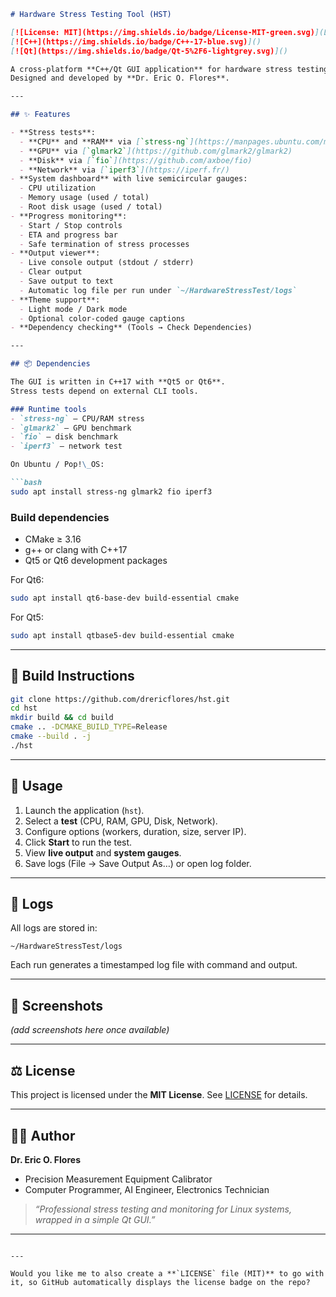 ````markdown
# Hardware Stress Testing Tool (HST)

[![License: MIT](https://img.shields.io/badge/License-MIT-green.svg)](LICENSE)
[![C++](https://img.shields.io/badge/C++-17-blue.svg)]()
[![Qt](https://img.shields.io/badge/Qt-5%2F6-lightgrey.svg)]()

A cross-platform **C++/Qt GUI application** for hardware stress testing and benchmarking.  
Designed and developed by **Dr. Eric O. Flores**.

---

## ✨ Features

- **Stress tests**:
  - **CPU** and **RAM** via [`stress-ng`](https://manpages.ubuntu.com/manpages/jammy/en/man1/stress-ng.1.html)
  - **GPU** via [`glmark2`](https://github.com/glmark2/glmark2)
  - **Disk** via [`fio`](https://github.com/axboe/fio)
  - **Network** via [`iperf3`](https://iperf.fr/)
- **System dashboard** with live semicircular gauges:
  - CPU utilization
  - Memory usage (used / total)
  - Root disk usage (used / total)
- **Progress monitoring**:
  - Start / Stop controls
  - ETA and progress bar
  - Safe termination of stress processes
- **Output viewer**:
  - Live console output (stdout / stderr)
  - Clear output
  - Save output to text
  - Automatic log file per run under `~/HardwareStressTest/logs`
- **Theme support**:
  - Light mode / Dark mode
  - Optional color-coded gauge captions
- **Dependency checking** (Tools → Check Dependencies)

---

## 📦 Dependencies

The GUI is written in C++17 with **Qt5 or Qt6**.  
Stress tests depend on external CLI tools.

### Runtime tools
- `stress-ng` – CPU/RAM stress
- `glmark2` – GPU benchmark
- `fio` – disk benchmark
- `iperf3` – network test

On Ubuntu / Pop!\_OS:

```bash
sudo apt install stress-ng glmark2 fio iperf3
````

### Build dependencies

* CMake ≥ 3.16
* g++ or clang with C++17
* Qt5 or Qt6 development packages

For Qt6:

```bash
sudo apt install qt6-base-dev build-essential cmake
```

For Qt5:

```bash
sudo apt install qtbase5-dev build-essential cmake
```

---

## 🔧 Build Instructions

```bash
git clone https://github.com/drericflores/hst.git
cd hst
mkdir build && cd build
cmake .. -DCMAKE_BUILD_TYPE=Release
cmake --build . -j
./hst
```

---

## 🚀 Usage

1. Launch the application (`hst`).
2. Select a **test** (CPU, RAM, GPU, Disk, Network).
3. Configure options (workers, duration, size, server IP).
4. Click **Start** to run the test.
5. View **live output** and **system gauges**.
6. Save logs (File → Save Output As…) or open log folder.

---

## 📂 Logs

All logs are stored in:

```
~/HardwareStressTest/logs
```

Each run generates a timestamped log file with command and output.

---

## 📸 Screenshots

*(add screenshots here once available)*

---

## ⚖️ License

This project is licensed under the **MIT License**.
See [LICENSE](LICENSE) for details.

---

## 👨‍💻 Author

**Dr. Eric O. Flores**

* Precision Measurement Equipment Calibrator
* Computer Programmer, AI Engineer, Electronics Technician

> *“Professional stress testing and monitoring for Linux systems, wrapped in a simple Qt GUI.”*

---

```

---

Would you like me to also create a **`LICENSE` file (MIT)** to go with it, so GitHub automatically displays the license badge on the repo?
```
